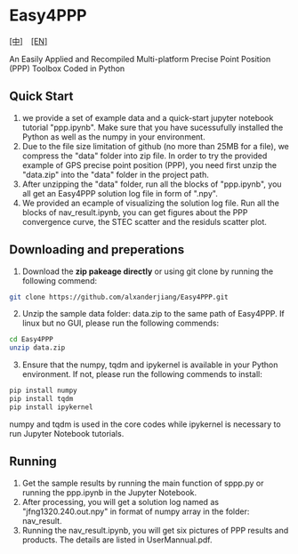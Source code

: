 # Easy4PPP
[[中]](./README-zh.md) &ensp; [[EN]](./README.md)

An Easily Applied and Recompiled  Multi-platform Precise Point Position (PPP) Toolbox Coded in Python
## Quick Start
1. we provide a set of example data and a quick-start jupyter notebook tutorial "ppp.ipynb". Make sure that you have sucessufully installed the Python as well as the numpy in your environment.
2. Due to the file size limitation of github (no more than 25MB for a file), we compress the "data" folder into zip file. In order to try the provided example of GPS precise point position (PPP), you need first unzip the "data.zip" into the "data" folder in the project path. 
3. After unzipping the "data" folder, run all the blocks of "ppp.ipynb", you all get an Easy4PPP solution log file in form of ".npy".
4. We provided an ecample of visualizing the solution log file. Run all the blocks of nav_result.ipynb, you can get figures about the PPP convergence curve, the STEC scatter and the residuls scatter plot.
## Downloading and preperations
1. Download the **zip pakeage directly** or using git clone by running the following commend:
```bash
git clone https://github.com/alxanderjiang/Easy4PPP.git
```
2. Unzip the sample data folder: data.zip to the same path of Easy4PPP. If linux but no GUI, please run the following commends:
```bash
cd Easy4PPP
unzip data.zip
```
3. Ensure that the numpy, tqdm and ipykernel is available in your Python environment. If not, please run the following commends to install:
```bash
pip install numpy
pip install tqdm
pip install ipykernel
```
numpy and tqdm is used in the core codes while ipykernel is necessary to run Jupyter Notebook tutorials.
## Running
1. Get the sample results by running the main function of sppp.py or running the ppp.ipynb in the Jupyter Notebook.
2. After processing, you will get a solution log named as "jfng1320.240.out.npy" in format of numpy array in the folder: nav_result.
3. Running the nav_result.ipynb, you will get six pictures of PPP results and products. The details are listed in UserMannual.pdf.
